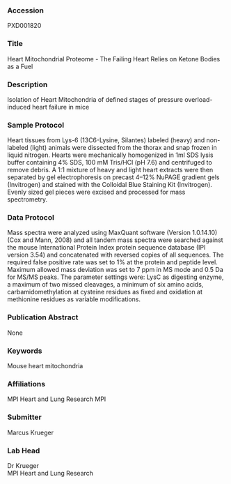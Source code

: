 ### Accession
PXD001820

### Title
Heart Mitochondrial Proteome -  The Failing Heart Relies on Ketone Bodies as a Fuel

### Description
Isolation of Heart Mitochondria of defined stages of pressure overload-induced heart failure in mice

### Sample Protocol
Heart tissues from Lys-6 (13C6-Lysine, Silantes) labeled (heavy) and non-labeled (light) animals were dissected from the thorax and snap frozen in liquid nitrogen. Hearts were mechanically homogenized in 1ml SDS lysis buffer containing 4% SDS, 100 mM Tris/HCl (pH 7.6) and centrifuged to remove debris. A 1:1 mixture of heavy and light heart extracts were then separated by gel electrophoresis on precast 4–12% NuPAGE gradient gels (Invitrogen) and stained with the Colloidal Blue Staining Kit (Invitrogen). Evenly sized gel pieces were excised and processed for mass spectrometry.

### Data Protocol
Mass spectra were analyzed using MaxQuant software (Version 1.0.14.10) (Cox and Mann, 2008) and all tandem mass spectra were searched against the mouse International Protein Index protein sequence database (IPI version 3.54) and concatenated with reversed copies of all sequences. The required false positive rate was set to 1% at the protein and peptide level. Maximum allowed mass deviation was set to 7 ppm in MS mode and 0.5 Da for MS/MS peaks. The parameter settings were: LysC as digesting enzyme, a maximum of two missed cleavages, a minimum of six amino acids, carbamidomethylation at cysteine residues as fixed and oxidation at methionine residues as variable modifications.

### Publication Abstract
None

### Keywords
Mouse heart mitochondria

### Affiliations
MPI Heart and Lung Research
MPI

### Submitter
Marcus Krueger

### Lab Head
Dr Krueger  
MPI Heart and Lung Research


